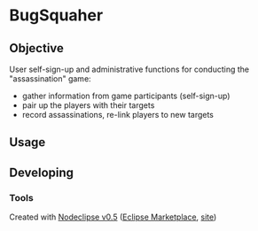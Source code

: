 # BugSquaher

## Objective


User self-sign-up and administrative functions for conducting the "assassination" game:
 - gather information from game participants (self-sign-up)
 - pair up the players with their targets
 - record assassinations, re-link players to new targets


## Usage



## Developing



### Tools

Created with [Nodeclipse v0.5](https://github.com/Nodeclipse/nodeclipse-1)
 ([Eclipse Marketplace](http://marketplace.eclipse.org/content/nodeclipse), [site](http://www.nodeclipse.org))   
